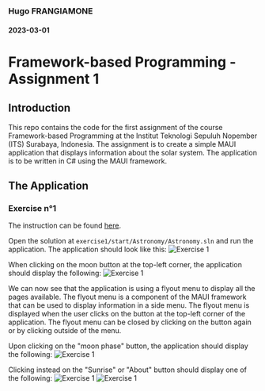 ### Hugo FRANGIAMONE
#### 2023-03-01
# Framework-based Programming - Assignment 1
## Introduction
This repo contains the code for the first assignment of the course Framework-based Programming at the Institut Teknologi Sepuluh Nopember (ITS) Surabaya, Indonesia. The assignment is to create a simple MAUI application that displays information about the solar system. The application is to be written in C# using the MAUI framework.

## The Application
### Exercise n°1
The instruction can be found [here](https://learn.microsoft.com/en-us/training/modules/create-multi-page-apps/3-exercise-implement-flyout-navigation).

Open the solution at `exercise1/start/Astronomy/Astronomy.sln` and run the application. The application should look like this:
![Exercise 1](img/ex1/author.jpg)

When clicking on the moon button at the top-left corner, the application should display the following:
![Exercise 1](img/ex1/flyout.jpg)

We can now see that the application is using a flyout menu to display all the pages available. The flyout menu is a component of the MAUI framework that can be used to display information in a side menu. The flyout menu is displayed when the user clicks on the button at the top-left corner of the application. The flyout menu can be closed by clicking on the button again or by clicking outside of the menu.

Upon clicking on the "moon phase" button, the application should display the following:
![Exercise 1](img/ex1/moonphase.jpg)

Clicking instead on the "Sunrise" or "About" button should display one of the following:
![Exercise 1](img/ex1/sunrise.jpg)
![Exercise 1](img/ex1/about.jpg)